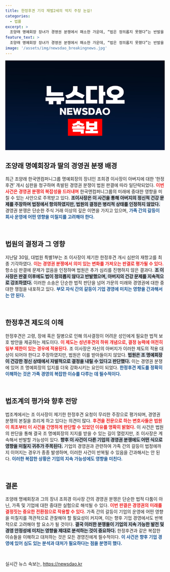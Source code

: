 ```yaml
---
title: 한정후견 기각 재벌2세의 억지 주장 눈길!
categories:
  - 법률
excerpt: >
  조양래 명예회장 장녀가 경영권 분쟁에서 패소한 가운데, “법은 정의롭지 못했다”는 반발을 표명했습니다. 4년간의 갈등 끝에 재판에서 최종 기각된 주장은 과연 무엇일까?
feature_text: >
  조양래 명예회장 장녀가 경영권 분쟁에서 패소한 가운데, “법은 정의롭지 못했다”는 반발을 표명했습니다. 4년간의 갈등 끝에 재판에서 최종 기각된 주장은 과연 무엇일까?
image: '/assets/img/newsdao_breakingnews.jpg'
---
```


<p><img src="/assets/img/newsdao_breakingnews.jpg" alt="implanttips 속보" /></p>

<h2 data-ke-size="size26">조양래 명예회장과 딸의 경영권 분쟁 배경</h2>

<p data-ke-size="size16">최근 조양래 한국앤컴퍼니그룹 명예회장의 장녀인 조희경 이사장이 아버지에 대한 ‘한정후견’ 개시 심판을 청구하며 촉발된 경영권 분쟁이 법원 판결에 따라 일단락되었다. <b><span style="color: #ee2323;">이번 사건은 경영권 분쟁의 복잡성을 드러내며</span></b> 한국앤컴퍼니그룹의 미래에 중대한 영향을 미칠 수 있는 사안으로 주목받고 있다. <b><span style="background-color: #21538527;">조이사장은 이 사건을 통해 아버지의 정신적 건강 문제를 주장하며 법정에서 항의하였지만, 법원의 결정은 병리적 상태를 인정하지 않았다.</span></b> 경영권 분쟁은 단순한 주식 거래 이상의 깊은 이면을 가지고 있으며, <b><span style="color: #1a5490;">가족 간의 갈등이 회사 운영에 어떤 영향을 미칠지를 고려해야 한다.</span></b></p>

<p data-ke-size="size16">&nbsp;</p>

<h2 data-ke-size="size26">법원의 결정과 그 영향</h2>

<p data-ke-size="size16">지난달 30일, 대법원 특별1부는 조 이사장이 제기한 한정후견 개시 심판의 재항고를 최종 기각하였다. <b><span style="color: #ee2323;">이는 경영권 분쟁에서 의미 있는 변화를 가져오는 판결로 평가될 수 있다.</span></b> 항소심 판결에 문제가 없음을 인정하며 법원은 추가 심리를 진행하지 않은 결과다. <b><span style="background-color: #21538527;">조 이사장은 판결 이후에도 법이 정의롭지 않다고 반발했으며, 아버지의 건강 문제를 지속적으로 강조하였다.</span></b> 이러한 소송은 단순한 법적 판단을 넘어 가문의 미래와 경영권에 대한 중대한 쟁점을 내포하고 있다. <b><span style="color: #1a5490;">부모 자식 간의 갈등이 기업 경영에 미치는 영향을 간과해서는 안 된다.</span></b></p>

<p data-ke-size="size16">&nbsp;</p>

<h2 data-ke-size="size26">한정후견 제도의 이해</h2>

<p data-ke-size="size16">한정후견은 고령, 장애 혹은 질병으로 인해 의사결정이 어려운 성인에게 필요한 법적 보호 방안을 제공하는 제도이다. <b><span style="color: #ee2323;">이 제도는 성년후견의 하위 개념으로, 결정 능력에 여전히 일부 제한이 있는 경우에 적용된다.</span></b> 조 이사장은 자신의 아버지가 이러한 제도의 적용 대상이 되어야 한다고 주장하였지만, 법원은 이를 받아들이지 않았다. <b><span style="background-color: #21538527;">법원은 조 명예회장이 건강한 정신 상태에서 자발적으로 결정을 내릴 수 있다고 판단했다.</span></b> 이는 경영권 분쟁에 있어 조 명예회장의 입지를 더욱 강화시키는 요인이 되었다. <b><span style="color: #1a5490;">한정후견 제도를 정확히 이해하는 것은 가족 경영의 복잡한 이슈를 다루는 데 필수적이다.</span></b></p>

<p data-ke-size="size16">&nbsp;</p>

<h2 data-ke-size="size26">법조계의 평가와 향후 전망</h2>

<p data-ke-size="size16">법조계에서는 조 이사장이 제기한 한정후견 요청이 무리한 주장으로 평가되며, 경영권 분쟁의 본질을 흐리게 하고 있다는 의견이 많다. <b><span style="color: #ee2323;">후견을 전문으로 하는 변호사들은 법원이 최초부터 이 사건을 간명하게 판단할 수 있었던 이유를 명확히 밝혔다.</span></b> 이 사건은 법원의 판단을 통해 결국 조 명예회장의 지지를 받을 수 있는 길이 열렸지만, 조 이사장은 계속해서 반발할 가능성이 있다. <b><span style="background-color: #21538527;">향후 이 사건이 다른 기업의 경영권 분쟁에도 어떤 식으로 영향을 미칠지 귀추가 주목된다.</span></b> 기업의 경영권과 관련하여 가족 간의 갈등이 법정에까지 이어지는 경우가 종종 발생하며, 이러한 사건이 반복될 수 있음을 간과해서는 안 된다. <b><span style="color: #1a5490;">이러한 복잡한 상황은 기업의 지속 가능성에도 영향을 미친다.</span></b></p>

<p data-ke-size="size16">&nbsp;</p>

<h2 data-ke-size="size26">결론</h2>

<p data-ke-size="size16">조양래 명예회장과 그의 장녀 조희경 이사장 간의 경영권 분쟁은 단순한 법적 다툼이 아닌, 가족 및 기업에 대한 중대한 실험으로 해석될 수 있다. <b><span style="color: #ee2323;">이번 판결은 경영권의 미래를 결정짓는 중요한 전환점으로 작용할 수 있다.</span></b> 가족 간의 갈등이 기업의 운영에 어떤 영향을 미칠지를 객관적으로 관찰해야 할 필요성이 커지며, 이는 향후 기업 경영에서도 반복적으로 고려해야 할 요소가 될 것이다. <b><span style="background-color: #21538527;">결국 이러한 분쟁들이 기업의 지속 가능한 발전 및 경영 안정성에 미치는 영향을 제대로 분석하는 것이 중요하다.</span></b> 한정후견과 같은 복잡한 이슈들을 이해하고 대처하는 것은 모든 경영진에게 필수적이다. <b><span style="color: #1a5490;">이 사건은 향후 기업 경영에 있어 심도 있는 분석과 대처가 필요하다는 점을 분명히 했다.</span></b></p>

<p data-ke-size="size16">&nbsp;</p>
실시간 뉴스 속보는, <a href="https://newsdao.kr" rel="dofollow">https://newsdao.kr</a>


